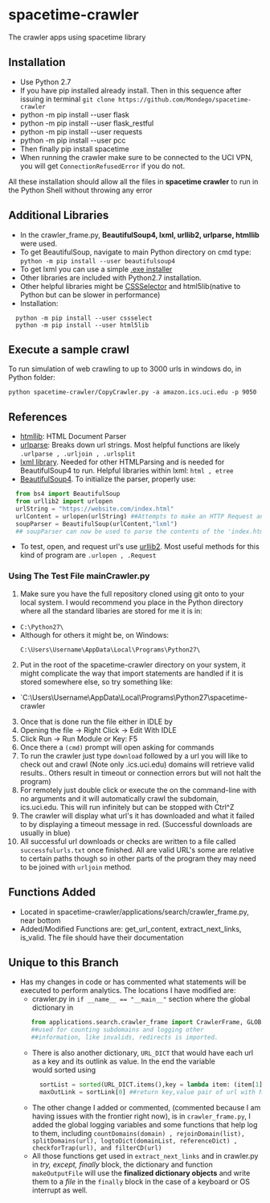 # spacetime-crawler
The crawler apps using spacetime library 

## Installation 
* Use Python 2.7
* If you have pip installed already install. Then in this sequence 
  after issuing in terminal `git clone https://github.com/Mondego/spacetime-crawler`
* python -m pip install --user flask
* python -m pip install --user flask_restful
* python -m pip install --user requests
* python -m pip install --user pcc
* Then finally pip install spacetime
* When running the crawler make sure to be connected to the UCI VPN, you will get `ConnectionRefusedError` if you do not.

All these installation should allow all the files in <strong> spacetime crawler</strong> to run in the Python Shell without 
throwing any error

## Additional Libraries 
- In the crawler_frame.py, <strong>BeautifulSoup4, lxml, urllib2, urlparse, htmllib</strong> were used.
- To get BeautifulSoup, navigate to main Python directory on cmd type: `python -m pip install --user beautifulsoup4`
- To get lxml you can use a simple <a href="https://pypi.python.org/pypi/lxml/3.7.3" target="_blank" title="Click here to install to 
  your OS"> .exe installer</a>
- Other libraries are included with Python2.7 installation.
- Other helpful libraries might be <a href="https://cssselect.readthedocs.io/en/latest/" target="_blank" title="CSSSelector Documentation">CSSSelector</a> and html5lib(native to Python but can be slower in performance)
- Installation:
```
  python -m pip install --user cssselect
  python -m pip install --user html5lib
```

## Execute a sample crawl
  To run simulation of web crawling to up to 3000 urls in windows do, in Python folder:
  ```
  python spacetime-crawler/CopyCrawler.py -a amazon.ics.uci.edu -p 9050
  ```
  
## References
* <a href="https://docs.python.org/2/library/htmllib.html#htmllib.HTMLParser.anchor_bgn" target="_blank" title="HTML parsing library">htmllib</a>: HTML Document Parser
* <a href="https://docs.python.org/2/library/urlparse.html" target="_blank" title="Url parsing lib">urlparse</a>: Breaks down url 
  strings. Most helpful functions are likely `.urlparse , .urljoin , .urlsplit`
* <a href="http://lxml.de" target="_blank" title="lxml homepage">lxml library</a>. Needed for other HTMLParsing and is needed for 
  BeautifulSoup4 to run. Helpful libraries within lxml: `html , etree`
* <a href="https://www.crummy.com/software/BeautifulSoup/bs4/doc/" target="_blank" title="BeautifulSoup4 Documentation">BeautifulSoup4</a>. To initialize the parser, properly use:
```python
  from bs4 import BeautifulSoup
  from urllib2 import urlopen
  urlString = "https://website.com/index.html"
  urlContent = urlopen(urlString) ##Attempts to make an HTTP Request and if successful, returns HTML file
  soupParser = BeautifulSoup(urlContent,"lxml")
  ## soupParser can now be used to parse the contents of the 'index.html' file now!
```
* To test, open, and request url's use <a href="https://docs.python.org/2/library/urllib2.html" target="_blank" title="Python's main url 
  function library">urllib2</a>. Most useful methods for this kind of program are `.urlopen , .Request`
  
### Using The Test File mainCrawler.py
1. Make sure you have the full repository cloned using git onto to your local system. I would recommend you place in the Python 
  directory where all the standard libaries are stored for me it is in:
  * `C:\Python27\`
  * Although for others it might be, on Windows:
    ```
    C:\Users\Username\AppData\Local\Programs\Python27\
    ```
2. Put in the root of the spacetime-crawler directory on your system, it might complicate the way that import statements are handled if 
   it is stored somewhere else, so try something like:
  * `C:\Users\Username\AppData\Local\Programs\Python27\spacetime-crawler
3. Once that is done run the file either in IDLE by 
  1. Opening the file -> Right Click -> Edit With IDLE
  2. Click Run -> Run Module or Key: F5
  3. Once there a `(cmd)` prompt will open asking for commands
  4. To run the crawler just type `download` followed by a url you will like to check out and crawl (Note only .ics.uci.edu) domains 
     will retrieve valid results.. Others result in timeout or connection errors but will not halt the program)
4. For remotely just double click or execute the on the command-line with no arguments and it will automatically crawl the subdomain,   
   ics.uci.edu. This will run infinitely but can be stopped with Ctrl^Z 
5. The crawler will display what url's it has downloaded and what it failed to by displaying a timeout message in red. (Successful 
    downloads are usually in blue)
6. All successful url downloads or checks are written to a file called `successfulurls.txt` once finished. All are valid URL's some are 
   relative to certain paths though so in other parts of the program they may need to be joined with `urljoin` method.

## Functions Added
* Located in spacetime-crawler/applications/search/crawler_frame.py, near bottom
* Added/Modified Functions are: get_url_content, extract_next_links, is_valid. The file should have their documentation

## Unique to this Branch
* Has my changes in code or has commented what statements will be executed to perform analytics. The locations I have modified are:
    * crawler.py in `if __name__ == "__main__"` section where the global dictionary in 
    ```python
       from applications.search.crawler_frame import CrawlerFrame, GLOBAL_DICT, URL_DICT
       ##used for counting subdomains and logging other 
       ##information, like invalids, redirects is imported.
    ```
    * There is also another dictionary, `URL_DICT` that would have each url as a key and its outlink as value. In the end the variable  
      would sorted using 
      ```python 
        sortList = sorted(URL_DICT.items(),key = lambda item: (item[1] * -1, item[0]))
        maxOutLink = sortLink[0] ##return key,value pair of url with highest outlink count
      ```
    * The other change I added or commented, (commented because I am having issues with the frontier right now), is in 
      `crawler_frame.py`, I added the global logging variables and some functions that help log to them, including 
      `countDomains(domain) , rejoinDomain(list), splitDomains(url), logtoDict(domainList, referenceDict) , checkforTrap(url),
       and filterCD(url)`
    * All those functions get used in `extract_next_links` and in crawler.py in <em>try, except, finally</em> block, the dictionary and 
      function `makeOutputFile` will use the <strong>finalized dictionary objects</strong> and write them to a <em>file</em> in the 
      `finally` block in the case of a keyboard or OS interrupt as well.
